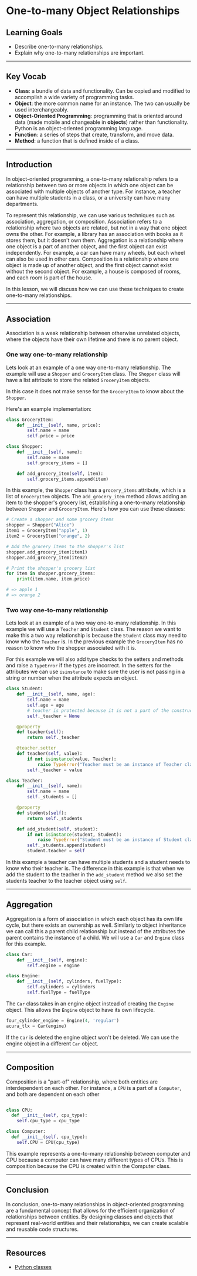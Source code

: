 # One-to-many Object Relationships

## Learning Goals

- Describe one-to-many relationships.
- Explain why one-to-many relationships are important.

***

## Key Vocab

- **Class**: a bundle of data and functionality. Can be copied and modified to
accomplish a wide variety of programming tasks.
- **Object**: the more common name for an instance. The two can usually be used
interchangeably.
- **Object-Oriented Programming**: programming that is oriented around data
(made mobile and changeable in **objects**) rather than functionality. Python
is an object-oriented programming language.
- **Function**: a series of steps that create, transform, and move data.
- **Method**: a function that is defined inside of a class.

***

## Introduction

In object-oriented programming, a one-to-many relationship refers to a relationship between two or more objects in which one object can be associated with multiple objects of another type. For instance, a teacher can have multiple students in a class, or a university can have many departments.


To represent this relationship, we can use various techniques such as association, aggregation, or composition. Association refers to a relationship where two objects are related, but not in a way that one object owns the other. For example, a library has an association with books as it stores them, but it doesn't own them. Aggregation is a relationship where one object is a part of another object, and the first object can exist independently. For example, a car can have many wheels, but each wheel can also be used in other cars. Composition is a relationship where one object is made up of another object, and the first object cannot exist without the second object. For example, a house is composed of rooms, and each room is part of the house.


In this lesson, we will discuss how we can use these techniques to create one-to-many relationships.

***

## Association

Association is a weak relationship between otherwise unrelated objects, where the objects have their own lifetime and there is no parent object.

### One way one-to-many relationship

Lets look at an example of a one way one-to-many relationship.
The example will use a `Shopper` and `GroceryItem` class. The `Shopper` class will have a list attribute to store the related `GroceryItem` objects.

In this case it does not make sense for the `GroceryItem` to know about the `Shopper`.

Here's an example implementation:

```py
class GroceryItem:
    def __init__(self, name, price):
        self.name = name
        self.price = price

class Shopper:
    def __init__(self, name):
        self.name = name
        self.grocery_items = []

    def add_grocery_item(self, item):
        self.grocery_items.append(item)

```

In this example, the `Shopper` class has a `grocery_items` attribute, which is a list of `GroceryItem` objects. The `add_grocery_item` method allows adding an item to the shopper's grocery list, establishing a one-to-many relationship between `Shopper` and `GroceryItem`. Here's how you can use these classes:

```py
# Create a shopper and some grocery items
shopper = Shopper("Alice")
item1 = GroceryItem("apple", 1)
item2 = GroceryItem("orange", 2)

# Add the grocery items to the shopper's list
shopper.add_grocery_item(item1)
shopper.add_grocery_item(item2)

# Print the shopper's grocery list
for item in shopper.grocery_items:
    print(item.name, item.price)

# => apple 1
# => orange 2
```

### Two way one-to-many relationship

Lets look at an example of a two way one-to-many relationship. In this example we will use a `Teacher` and
`Student` class.
The reason we want to make this a two way relationship is because the `Student` class may need to know who the `Teacher` is.
In the previous example the `GroceryItem` has no reason to know who the shopper associated with it is.

For this example we will also add type checks to the setters and methods and raise a `TypeError` if
the types are incorrect. In the setters for the attributes we can use `isinstance` to make sure the user is not passing in a string or number when the attribute expects an object.  

```py
class Student:
    def __init__(self, name, age):
        self.name = name
        self.age = age
        # teacher is protected because it is not a part of the constructor
        self._teacher = None

    @property
    def teacher(self):
        return self._teacher

    @teacher.setter
    def teacher(self, value):
        if not isinstance(value, Teacher):
            raise TypeError("Teacher must be an instance of Teacher class")
        self._teacher = value

class Teacher:
    def __init__(self, name):
        self.name = name
        self._students = []

    @property
    def students(self):
        return self._students

    def add_student(self, student):
        if not isinstance(student, Student):
            raise TypeError("Student must be an instance of Student class")
        self._students.append(student)
        student.teacher = self
```

In this example a teacher can have multiple students and a student needs to know who their teacher is.
The difference in this example is that when we add the student to the teacher in the `add_student` method we also set the students teacher to the teacher object using `self`.

***

## Aggregation

Aggregation is a form of association in which each object has its own life cycle, but there exists an ownership as well. Similarly to object inheritance we can call this a parent child relationship but instead of the attributes the parent contains the instance of a child. We will use a `Car` and `Engine` class for this example.

```py
class Car:
    def __init__(self, engine):
        self.engine = engine

class Engine:
    def __init__(self, cylinders, fuelType):
        self.cylinders = cylinders
        self.fuelType = fuelType
```

The `Car` class takes in an engine object instead of creating the `Engine` object. This allows
the `Engine` object to have its own lifecycle.

```py
four_cylinder_engine = Engine(4, 'regular')
acura_tlx = Car(engine)
```

If the `Car` is deleted the engine object won't be deleted. We can use the engine object in a different `Car` object.

***

## Composition

Composition is a "part-of" relationship, where both entities are interdependent on each other. For instance, a `CPU` is a part of a `Computer`, and both are dependent on each other

```py

class CPU:
  def __init__(self, cpu_type):
    self.cpu_type = cpu_type

class Computer:
  def __init__(self, cpu_type):
    self.CPU = CPU(cpu_type)

```

This example represents a one-to-many relationship between computer and CPU because a computer can have many different types of CPUs. This is composition because the CPU is created within the Computer class.
***

## Conclusion

In conclusion, one-to-many relationships in object-oriented programming are a fundamental concept that allows for the efficient organization of relationships between entities. By designing classes and objects that represent real-world entities and their relationships, we can create scalable and reusable code structures.

***

## Resources

- [Python classes](https://docs.python.org/3/tutorial/classes.html)
